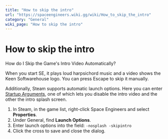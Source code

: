 ```yaml
---
title: "How to skip the intro"
url: "https://spaceengineers.wiki.gg/wiki/How_to_skip_the_intro"
category: "General"
wiki_page: "How to skip the intro"
---
```


# How to skip the intro

How do I Skip the Game's Intro Video Automatically?

When you start SE, it plays loud harpsichord music and a video shows the Keen Softwarehouse logo. You can press Escape to skip it manually.

Additionally, Steam supports automatic launch options. Here you can enter [Startup Arguments](https://spaceengineers.wiki.gg/wiki/Startup_Arguments "Startup Arguments"), one of which lets you disable the intro video and the other the intro splash screen.

1.  In Steam, in the game list, right-click Space Engineers and select **Properties**.
2.  Under General, find **Launch Options**.
3.  Enter launch options into the field: `-nosplash -skipintro`
4.  Click the cross to save and close the dialog.